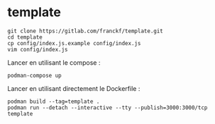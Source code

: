 # template

```
git clone https://gitlab.com/franckf/template.git
cd template
cp config/index.js.example config/index.js
vim config/index.js
```

Lancer en utilisant le compose :

`podman-compose up`

Lancer en utilisant directement le Dockerfile :

```
podman build --tag=template .
podman run --detach --interactive --tty --publish=3000:3000/tcp template
```